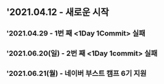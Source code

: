 <h2>'2021.04.12 - 새로운 시작</h3>
<h3>'2021.04.29 - 1번 째 <1Day 1Commit> 실패</h3>
<h3>'2021.06.20(일) - 2번 째 <1Day 1commit> 실패</h3>
<h3>'2021.06.21(월) - 네이버 부스트 캠프 6기 지원</h3>
